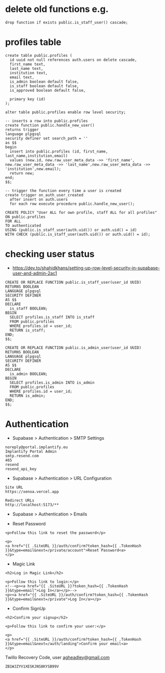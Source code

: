 # delete old functions e.g.

```
drop function if exists public.is_staff_user() cascade;
```

# profiles table

```
create table public.profiles (
  id uuid not null references auth.users on delete cascade,
  first_name text,
  last_name text,
  institution text,
  email text,
  is_admin boolean default false,
  is_staff boolean default false,
  is_approved boolean default false,

  primary key (id)
);

alter table public.profiles enable row level security;

-- inserts a row into public.profiles
create function public.handle_new_user()
returns trigger
language plpgsql
security definer set search_path = ''
as $$
begin
  insert into public.profiles (id, first_name, last_name,institution,email)
  values (new.id, new.raw_user_meta_data ->> 'first_name', new.raw_user_meta_data ->> 'last_name',new.raw_user_meta_data ->> 'institution',new.email);
  return new;
end;
$$;

-- trigger the function every time a user is created
create trigger on_auth_user_created
  after insert on auth.users
  for each row execute procedure public.handle_new_user();

```
```
CREATE POLICY "User ALL for own profile, staff ALL for all profiles"
ON public.profiles
FOR ALL
TO authenticated
USING (public.is_staff_user(auth.uid()) or auth.uid() = id)
WITH CHECK (public.is_staff_user(auth.uid()) or auth.uid() = id);
```


# checking user status

* https://dev.to/shahidkhans/setting-up-row-level-security-in-supabase-user-and-admin-2ac1

```
CREATE OR REPLACE FUNCTION public.is_staff_user(user_id UUID)
RETURNS BOOLEAN
LANGUAGE plpgsql
SECURITY DEFINER
AS $$
DECLARE
  is_staff BOOLEAN;
BEGIN
  SELECT profiles.is_staff INTO is_staff
  FROM public.profiles
  WHERE profiles.id = user_id;
  RETURN is_staff;
END;
$$;
```

```
CREATE OR REPLACE FUNCTION public.is_admin_user(user_id UUID)
RETURNS BOOLEAN
LANGUAGE plpgsql
SECURITY DEFINER
AS $$
DECLARE
  is_admin BOOLEAN;
BEGIN
  SELECT profiles.is_admin INTO is_admin
  FROM public.profiles
  WHERE profiles.id = user_id;
  RETURN is_admin;
END;
$$;
```



# Authentication

* Supabase > Authentication > SMTP Settings
```
noreply@portal.implantify.eu
Implantify Portal Admin
smtp.resend.com
465
resend
resend_api_key
```

* Supabase > Authentication > URL Configuration
```
Site URL
https://xenoa.vercel.app

Redirect URLs
http://localhost:5173/**
```

* Supabase > Authentication > Emails

- Reset Password

```
<p>Follow this link to reset the password</p>

<p>
<a href="{{ .SiteURL }}/auth/confirm?token_hash={{ .TokenHash }}&type=email&next=/private/account">Reset Password<a>
</p>

```
- Magic Link
```
<h2>Log in Magic Link</h2>

<p>Follow this link to login:</p>
<!--<p><a href="{{ .SiteURL }}?token_hash={{ .TokenHash }}&type=email">Log In</a></p>-->
<p><a href="{{ .SiteURL }}/auth/confirm?token_hash={{ .TokenHash }}&type=email&next=/private">Log In</a></p>
```

- Confirm SignUp
```
<h2>Confirm your signup</h2>

<p>Follow this link to confirm your user:</p>

<p>
<a href="{{ .SiteURL }}/auth/confirm?token_hash={{ .TokenHash }}&type=email&next=/auth/landing">Confirm your email<a>
</p>
```



Twillo Recovery Code, user agheadley@gmail.com
```
ZB1WJZYV1XESKJNS8KYSB99V
```